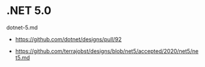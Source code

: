 # .NET 5.0

dotnet-5.md

*   https://github.com/dotnet/designs/pull/92

*   https://github.com/terrajobst/designs/blob/net5/accepted/2020/net5/net5.md
